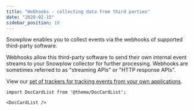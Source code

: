 ```yaml
---
title: "Webhooks - collecting data from third parties"
date: "2020-02-15"
sidebar_position: 10
---
```


Snowplow enables you to collect events via the webhooks of supported third-party software.

Webhooks allow this third-party software to send their own internal event streams to your Snowplow collector for further processing. Webhooks are sometimes referred to as "streaming APIs" or "HTTP response APIs".

View our [set of trackers for tracking events from your own applications](/docs/collecting-data/collecting-from-own-applications/index.md).

```mdx-code-block
import DocCardList from '@theme/DocCardList';

<DocCardList />
```
